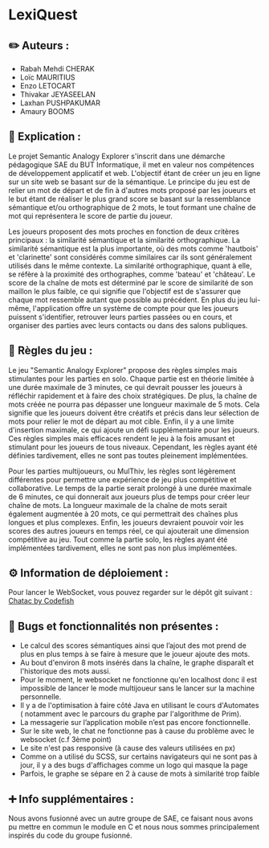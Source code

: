 # LexiQuest

## ✏️ Auteurs :
- Rabah Mehdi CHERAK
- Loïc MAURITIUS
- Enzo LETOCART 
- Thivakar JEYASEELAN 
- Laxhan PUSHPAKUMAR 
- Amaury BOOMS

## 📖 Explication :

Le projet Semantic Analogy Explorer s'inscrit dans une démarche pédagogique SAE du BUT Informatique, il met en valeur nos compétences de développement applicatif et web. L'objectif étant de créer un jeu en ligne sur un site web se basant sur de la sémantique. Le principe du jeu est de relier un mot de départ et de fin à d'autres mots proposé par les joueurs et le but étant de réaliser le plus grand score se basant sur la ressemblance sémantique et/ou orthographique de 2 mots, le tout formant une chaîne de mot qui représentera le score de partie du joueur. 

Les joueurs proposent des mots proches en fonction de deux critères principaux : la similarité sémantique et la similarité orthographique. La similarité sémantique est la plus importante, où des mots comme 'hautbois' et 'clarinette' sont considérés comme similaires car ils sont généralement utilisés dans le même contexte. La similarité orthographique, quant à elle, se réfère à la proximité des orthographes, comme 'bateau' et 'château'. Le score de la chaîne de mots est déterminé par le score de similarité de son maillon le plus faible, ce qui signifie que l'objectif est de s'assurer que chaque mot ressemble autant que possible au précédent. 
En plus du jeu lui-même, l'application offre un système de compte pour que les joueurs puissent s'identifier, retrouver leurs parties passées ou en cours, et organiser des parties avec leurs contacts ou dans des salons publiques.

## 📝 Règles du jeu  :

Le jeu "Semantic Analogy Explorer" propose des règles simples mais stimulantes pour les parties en solo. Chaque partie est en théorie limitée à une durée maximale de 3 minutes, ce qui devrait pousser les joueurs à réfléchir rapidement et à faire des choix stratégiques. De plus, la chaîne de mots créée ne pourra pas dépasser une longueur maximale de 5 mots. Cela signifie que les joueurs doivent être créatifs et précis dans leur sélection de mots pour relier le mot de départ au mot cible. Enfin, il y a une limite d'insertion maximale, ce qui ajoute un défi supplémentaire pour les joueurs. Ces règles simples mais efficaces rendent le jeu à la fois amusant et stimulant pour les joueurs de tous niveaux. Cependant, les règles ayant été définies tardivement, elles ne sont pas toutes pleinement implémentées.

Pour les parties multijoueurs, ou MulThiv, les règles sont légèrement différentes pour permettre une expérience de jeu plus compétitive et collaborative. Le temps de la partie serait prolongé à une durée maximale de 6 minutes, ce qui donnerait aux joueurs plus de temps pour créer leur chaîne de mots. La longueur maximale de la chaîne de mots serait également augmentée à 20 mots, ce qui permettrait des chaînes plus longues et plus complexes. Enfin, les joueurs devraient pouvoir voir les scores des autres joueurs en temps réel, ce qui ajouterait une dimension compétitive au jeu. Tout comme la partie solo, les règles ayant été implémentées tardivement, elles ne sont pas non plus implémentées.

## ⚙️ Information de déploiement :

Pour lancer le WebSocket, vous pouvez regarder sur le dépôt git suivant : [Chatac by Codefish](https://gitlab.com/codefish42/chatac)

## 🐛 Bugs et fonctionnalités non présentes :

- Le calcul des scores sémantiques ainsi que l’ajout des mot prend de plus en plus temps à se faire à mesure que le joueur ajoute des mots.
- Au bout d'environ 8 mots insérés dans la chaîne, le graphe disparaît et l'historique des mots aussi.
- Pour le moment, le websocket ne fonctionne qu'en localhost donc il est impossible de lancer le mode multijoueur sans le lancer sur la machine personnelle.
- Il y a de l'optimisation à faire côté Java en utilisant le cours d'Automates ( notamment avec le parcours du graphe par l'algorithme de Prim).
- La messagerie sur l’application mobile n’est pas encore fonctionnelle.
- Sur le site web, le chat ne fonctionne pas à cause du problème avec le websocket (c.f 3ème point)
- Le site n'est pas responsive (à cause des valeurs utilisées en px)
- Comme on a utilisé du SCSS, sur certains navigateurs qui ne sont pas à jour, il y a des bugs d'affichages comme un logo qui masque la page
- Parfois, le graphe se sépare en 2 à cause de mots à similarité trop faible

## ➕ Info supplémentaires :
Nous avons fusionné avec un autre groupe de SAE, ce faisant nous avons pu mettre en commun le module en C et nous nous sommes principalement inspirés du code du groupe fusionné.
